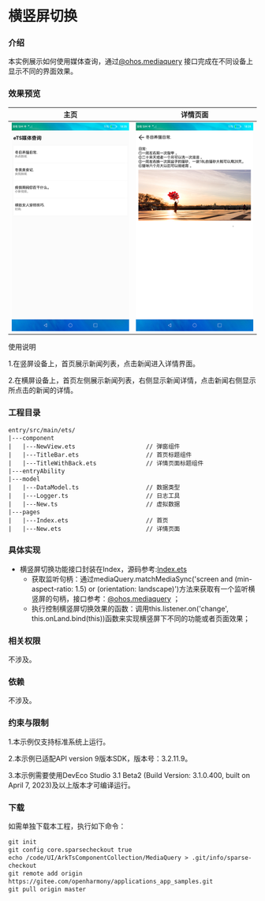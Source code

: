 # 横竖屏切换

### 介绍

本实例展示如何使用媒体查询，通过[@ohos.mediaquery](https://gitee.com/openharmony/docs/blob/master/zh-cn/application-dev/reference/apis-arkui/js-apis-mediaquery.md) 接口完成在不同设备上显示不同的界面效果。

### 效果预览

|主页|详情页面|
|--------------------------------|--------------------------------|
|![main](screenshots/device/main.png)| ![new](screenshots/device/new.png)|

使用说明

1.在竖屏设备上，首页展示新闻列表，点击新闻进入详情界面。

2.在横屏设备上，首页左侧展示新闻列表，右侧显示新闻详情，点击新闻右侧显示所点击的新闻的详情。

### 工程目录
```
entry/src/main/ets/
|---component
|   |---NewView.ets                    // 弹窗组件
|   |---TitleBar.ets                   // 首页标题组件
|   |---TitleWithBack.ets              // 详情页面标题组件
|---entryAbility
|---model
|   |---DataModel.ts                   // 数据类型
|   |---Logger.ts                      // 日志工具
|   |---New.ts                         // 虚拟数据
|---pages
|   |---Index.ets                      // 首页
|   |---New.ets                        // 详情页面
```
### 具体实现

* 横竖屏切换功能接口封装在Index，源码参考:[Index.ets](entry/src/main/ets/pages/Index.ets)
    * 获取监听句柄：通过mediaQuery.matchMediaSync('screen and (min-aspect-ratio: 1.5) or (orientation: landscape)')方法来获取有一个监听横竖屏的句柄，接口参考：[@ohos.mediaquery](https://gitee.com/openharmony/docs/blob/master/zh-cn/application-dev/reference/apis-arkui/js-apis-mediaquery.md) ；
    * 执行控制横竖屏切换效果的函数：调用this.listener.on('change', this.onLand.bind(this))函数来实现横竖屏下不同的功能或者页面效果；

### 相关权限

不涉及。

### 依赖

不涉及。

### 约束与限制

1.本示例仅支持标准系统上运行。

2.本示例已适配API version 9版本SDK，版本号：3.2.11.9。

3.本示例需要使用DevEco Studio 3.1 Beta2 (Build Version: 3.1.0.400, built on April 7, 2023)及以上版本才可编译运行。

### 下载

如需单独下载本工程，执行如下命令：
```
git init
git config core.sparsecheckout true
echo /code/UI/ArkTsComponentCollection/MediaQuery > .git/info/sparse-checkout
git remote add origin https://gitee.com/openharmony/applications_app_samples.git
git pull origin master
```
